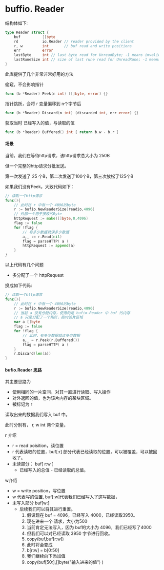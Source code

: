 # buffio. Reader



结构体如下:

```go
type Reader struct {
	buf          []byte
	rd           io.Reader // reader provided by the client
	r, w         int       // buf read and write positions
	err          error
	lastByte     int // last byte read for UnreadByte; -1 means invalid
	lastRuneSize int // size of last rune read for UnreadRune; -1 means invalid
}
```



此库提供了几个非常非常好用的方法

偷窥，不会影响指针

```go
func (b *Reader) Peek(n int) ([]byte, error) {}
```

指针跳跃，会将 r 变量偏移到 n个字节后

```go
func (b *Reader) Discard(n int) (discarded int, err error) {}
```

获取当时 已经写入的值，与读取的值

```go
func (b *Reader) Buffered() int { return b.w - b.r }
```





#### 场景

当前，我们在等待http请求，该http请求总大小为 250B

但一个完整的http请求分批发送。

第一次发送了 25 个B，第二次发送了100个B，第三次放松了125个B



如果我们没有Peek，大致代码如下：

```go
// 读取一个http请求
func(){
    // 此时在 r 中有一个 4096的byte
    r := bufio.NewReaderSize(readio,4096)
    // 外部一个用于接收的Byte
    httpRequest := make([]byte,0,4096)
    flag := false
    for !flag {
        // 有多少数据就读多少数据
        a,_ := r.Read(nil)
        flag = parseHTTP( a )
        httpRequest := append(a)
    }
}
```

以上代码有几个问题

- 多分配了一个 httpRequest



换成如下代码:

```go
// 读取一个http请求
func(){
    // 此时在 r 中有一个 4096的byte
    r := bufio.NewReaderSize(readio,4096)
    // 当前 a 没有分配内存，使用的是 bufio.Reader 中 buf 的内存
    // a 只是分配了一个指针，指向该片区域
    var a []byte
    flag := false
    for !flag {
        // 此时，有多少数据就读多少数据
        a,_ = r.Peek(r.Buffered())
        flag = parseHTTP( a )
    }
    r.Discard(len(a))
}
```



#### bufio.Reader 思路

其主要思路为

- 使用相同的一片空间，对其一直进行读取、写入操作
- 对外返回的值，也为该片内存的某块区域。
- 被标记为 r

读取出来的数据我们写入 buf 中。

此时分别有， r, w int 两个变量， 



r 介绍

- r = read poisition，读位置
- r 代表读取的位置，buf[:r] 部分代表已经读取的位置，可以被覆盖，可以被回收了。
- 未读部分： buf[ r:w ]
  - 已经写入的总值 - 已经读取的总值。



w介绍

- w = write position，写位置
- w 代表写的位置, buf[:w]代表我们已经写入了这写数据， 
- 未写入部分 buf[w:]
  - 后续我们可以将其进行重置。
    1. 假设现在 buf = 4096，已经写入 4000，已经读取3950。
    2. 现在进来一个 请求，大小为500 
    3. 当前肯定无法写入，因为 buf的大小为 4096，我们已经写了4000
    4. 但我们可以对已经读取 3950 字节进行回收。
    5. copy(buf,buf[r:w])
    6. 此时将会变成
    7. b[r:w] = b[0:50]
    8. 我们继续向下添加值
    9. copy(buf[50:],[]byte("输入进来的值") )

